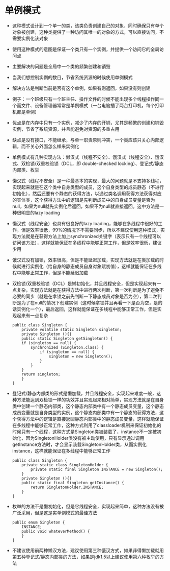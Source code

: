 # 单例模式
- 这种模式设计到一个单一的类，该类负责创建自己的对象，同时确保只有单个对象被创建，这种类提供了一种访问其唯一的对象的方式，可以直接访问，不需要实例化该对象
- 使用这种模式的意图是保证一个类只有一个实例，并提供一个访问它的全局访问点
- 主要解决的问题是全局中一个类的频繁创建和销毁
- 当我们想控制实例的数目，节省系统资源的时候使用单例模式
- 解决方法是判断当前是否有这个单例，如果有则返回，如果没有则创建
- 例子：一个班级只有一个班主任、操作文件的时候不能出现多个线程操作同一个而文件、设备管理器常常是单例模式（一台电脑插了两台打印机，每个打印机都是单例）
- 优点是在内存中只有一个实例，减少了内存的开销，尤其是频繁的创建和销毁实例，节省了系统资源，并且能避免对资源的多重占用
- 缺点是没有接口，不能继承，与单一职责原则冲突，一个类应该只关心内部逻辑，而不关心外面怎么样来实例化
- 单例模式有几种实现方法：懒汉式（线程不安全）、饿汉式（线程安全）、饿汉式、双检锁/双重校验锁（DCL，即 double-checked locking）、登记式/静态内部类、枚举
- 懒汉式（线程不安全）是一种最基本的实现，最大的问题就是不支持多线程，实现起来就是在这个类中自身类型的成员，这个自身类型的成员静态（不进行初始化），然后还要有个静态的获得方法，以通过类名调用获得方法获得对应的实体类，这个获得方法中的逻辑是先判断成员中的自身成员变量是否为null，如果为null就先实例化后返回，如果不为null就直接返回。这中方法是一种很明显的lazy loading
- 懒汉式（线程安全）也具有很良好的lazy loading，能够在多线程中很好的工作，但是效率很低，99%的情况下不需要同步，所以不建议使用这种模式，实现方法就是在获得方法上加上synchronized关键字（表示只有一个线程可以访问该方法），这样就能保证在多线程中能够正常工作，但是效率很低，建议少用
- 饿汉式没有加锁，效率很高，但是不能延迟加载，实现方法就是在类加载的时候就进行实例化（给自身的静态成员自身对象赋初值），这样就能保证在多线程中能够正常工作，但是不能延迟加载
- 双检锁/双重校验锁（DCL）是懒初始化，并且线程安全，但是实现起来有一点复杂，实现方法就是在获得方法中进行两次判断，第一次判断是为了避免不必要的同步（就是在拿锁之前先判断一下静态成员对象是否为空），第二次判断是为了在null的情况下创建实例（这时候拿锁并且再看一下是否为空，是的话实例化一个），最后返回，这样就能保证在多线程中能够正常工作，但是实现起来有一点复杂
    ```
    public class Singleton {  
        private volatile static Singleton singleton;  
        private Singleton (){}  
        public static Singleton getSingleton() {  
        if (singleton == null) {  
            synchronized (Singleton.class) {  
                if (singleton == null) {  
                    singleton = new Singleton();  
                }  
            }  
        }  
        return singleton;  
        }  
    }
    ```

- 登记式/静态内部类的形式是懒加载，并且线程安全，实现起来难度一般，这种方法能达到双检锁一样的功效并且实现起来相对简单，实现方法就是在自身类中创建一个静态内部类，这个静态内部类中有一个静态成员变量，这个静态成员变量就是自身类型的实例，这个静态内部类中有一个静态的获得方法，这个获得方法中的逻辑是直接返回静态内部类中的静态成员变量，这样就能保证在多线程中能够正常工作，这种方式利用了classloader机制来保证初始化的时候只有一个线程，这种方式是Singleton类被装载了，instance不一定被初始化，因为SingletonHolder类没有被主动使用，只有显示通过调用getInstance方法时，才会显示装载SingletonHolder类，从而实例化instance，这样就能保证在多线程中能够正常工作
    ```
    public class Singleton {  
        private static class SingletonHolder {  
            private static final Singleton INSTANCE = new Singleton();  
        }  
        private Singleton (){}  
        public static final Singleton getInstance() {  
            return SingletonHolder.INSTANCE;  
        }  
    }
    ```

- 枚举的方法不是懒初始化，但是它线程安全，实现起来简单，这种方法没有被广泛采用，但是这是实单例模式的最佳方法
    ```
    public enum Singleton {  
        INSTANCE;  
        public void whateverMethod() {  
        }  
    }
    ```

- 不建议使用前两种懒汉方法，建议使用第三种饿汉方式，如果非得懒加载就用第五种登记式/静态内部类的方法，如果是jdk1.5以上建议使用第六种枚举的方法